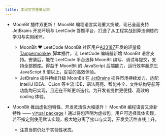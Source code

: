 ```yaml
---
title: 本周官方重要动态
---
```


- MoonBit 插件双更新！
  MoonBit 编程语言实现重大突破，现已全面支持 JetBrains 开发环境与 LeetCode 答题平台，打通了从工程实战到算法训练的学习与实用闭环。
  - MoonBit ❤ LeetCode
  MoonBit 社区用户[A23187](https://github.com/A-23187)开发的轻量级 [Tampermonkey](https://github.com/A-23187/moonbit-leetcode) 脚本插件，让 LeetCode 编辑器新增 MoonBit 语言支持。安装后，能在 LeetCode 平台选择 MoonBit 编写、调试与提交，支持全部题库。得益于 MoonBit 的 JavaScript 后端能力，运行效率超原生 JavaScript 8 倍以上，妥妥的高效体验。
  - JetBrains 插件持续升级
  MoonBit 在 [JetBrains](https://github.com/moonbitlang/Intellij-Moonbit) 插件市场持续发力，适配 IntelliJ IDEA、CLion 等主流 IDE，语法高亮、智能补全、文件结构导航等功能均已实现，且还在不断更新迭代，为开发者提供更便捷、高效的 coding 体验。

- MoonBit 推出虚拟包特性，开发灵活性大幅提升！
  MoonBit 编程语言又添新特性 —— [virtual package](https://www.moonbitlang.cn/blog/virtual-package)！通过将包声明为虚拟包，用户可选择具体实现，若不指定则使用默认实现，极大地分离了接口与实现，开发灵活性直线上升。
  - 注意当前仍处于实验性状态。